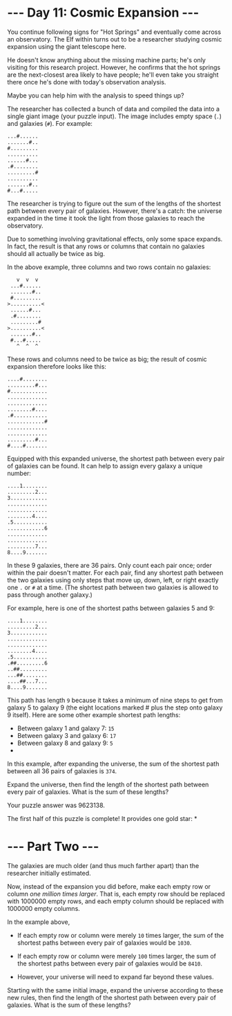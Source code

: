 # --- Day 11: Cosmic Expansion ---

You continue following signs for "Hot Springs" and eventually come across an observatory. The Elf within turns out to be
a researcher studying cosmic expansion using the giant telescope here.

He doesn't know anything about the missing machine parts; he's only visiting for this research project. However, he
confirms that the hot springs are the next-closest area likely to have people; he'll even take you straight there once
he's done with today's observation analysis.

Maybe you can help him with the analysis to speed things up?

The researcher has collected a bunch of data and compiled the data into a single giant image (your puzzle input). The
image includes empty space (`.`) and galaxies (`#`). For example:

```
...#......
.......#..
#.........
..........
......#...
.#........
.........#
..........
.......#..
#...#.....
```

The researcher is trying to figure out the sum of the lengths of the shortest path between every pair of galaxies.
However, there's a catch: the universe expanded in the time it took the light from those galaxies to reach the
observatory.

Due to something involving gravitational effects, only some space expands. In fact, the result is that any rows or
columns that contain no galaxies should all actually be twice as big.

In the above example, three columns and two rows contain no galaxies:

```
   v  v  v
 ...#......
 .......#..
 #.........
>..........<
 ......#...
 .#........
 .........#
>..........<
 .......#..
 #...#.....
   ^  ^  ^
```

These rows and columns need to be twice as big; the result of cosmic expansion therefore looks like this:

```
....#........
.........#...
#............
.............
.............
........#....
.#...........
............#
.............
.............
.........#...
#....#.......
```

Equipped with this expanded universe, the shortest path between every pair of galaxies can be found. It can help to
assign every galaxy a unique number:

```
....1........
.........2...
3............
.............
.............
........4....
.5...........
............6
.............
.............
.........7...
8....9.......
```

In these 9 galaxies, there are 36 pairs. Only count each pair once; order within the pair doesn't matter. For each pair,
find any shortest path between the two galaxies using only steps that move up, down, left, or right exactly one `.`
or `#` at a time. (The shortest path between two galaxies is allowed to pass through another galaxy.)

For example, here is one of the shortest paths between galaxies 5 and 9:

```
....1........
.........2...
3............
.............
.............
........4....
.5...........
.##.........6
..##.........
...##........
....##...7...
8....9.......
```

This path has length `9` because it takes a minimum of nine steps to get from galaxy 5 to galaxy 9 (the eight locations
marked # plus the step onto galaxy 9 itself). Here are some other example shortest path lengths:

- Between galaxy 1 and galaxy 7: `15`
- Between galaxy 3 and galaxy 6: `17`
- Between galaxy 8 and galaxy 9: `5`
-

In this example, after expanding the universe, the sum of the shortest path between all 36 pairs of galaxies is `374`.

Expand the universe, then find the length of the shortest path between every pair of galaxies. What is the sum of these
lengths?

Your puzzle answer was 9623138.

The first half of this puzzle is complete! It provides one gold star: *

# --- Part Two ---

The galaxies are much older (and thus much farther apart) than the researcher initially estimated.

Now, instead of the expansion you did before, make each empty row or column _one million times larger_. That is, each
empty row should be replaced with 1000000 empty rows, and each empty column should be replaced with 1000000 empty
columns.

In the example above,

- If each empty row or column were merely `10` times larger, the sum of the shortest paths between every pair of
  galaxies would be `1030`.
- If each empty row or column were merely `100` times larger, the sum of the shortest paths between every pair of
  galaxies would be `8410`.

- However, your universe will need to expand far beyond these values.

Starting with the same initial image, expand the universe according to these new rules, then find the length of the
shortest path between every pair of galaxies. What is the sum of these lengths?
